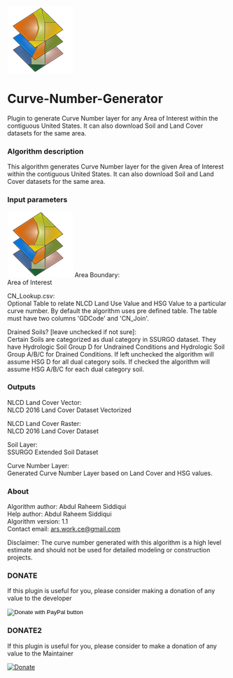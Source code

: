 ![curve number generator icon](logo.png)

# Curve-Number-Generator
Plugin to generate Curve Number layer for any Area of Interest within the contiguous United States. It can also download Soil and Land Cover datasets for the same area.

### Algorithm description
This algorithm generates Curve Number layer for the given Area of Interest within the contiguous United States. It can also download Soil and Land Cover datasets for the same area.

### Input parameters

![Alt][1] Area Boundary:  
     Area of Interest

CN_Lookup.csv:  
Optional Table to relate NLCD Land Use Value and HSG Value to a particular curve number. By default the algorithm uses pre defined table. The table must have two columns 'GDCode' and 'CN_Join'.

Drained Soils? [leave unchecked if not sure]:  
Certain Soils are categorized as dual category in SSURGO dataset. They have Hydrologic Soil Group D for Undrained Conditions and Hydrologic Soil Group A/B/C for Drained Conditions. If left unchecked the algorithm will assume HSG D for all dual category soils.  If checked the algorithm will assume HSG A/B/C for each dual category soil.

### Outputs

NLCD Land Cover Vector:  
NLCD 2016 Land Cover Dataset Vectorized

NLCD Land Cover Raster:  
NLCD 2016 Land Cover Dataset

Soil Layer:  
SSURGO Extended Soil Dataset 

Curve Number Layer:  
Generated Curve Number Layer based on Land Cover and HSG values.

### About

Algorithm author: Abdul Raheem Siddiqui  
Help author: Abdul Raheem Siddiqui  
Algorithm version: 1.1  
Contact email: ars.work.ce@gmail.com

Disclaimer: The curve number generated with this algorithm is a high level estimate and should not be used for detailed modeling or construction projects.

### DONATE
  
<p>If this plugin is useful for you, please consider making a donation of any value to the developer</p>
 
<form action="https://www.paypal.com/donate" method="post" target="_top">
<input type="hidden" name="business" value="T25JMRWJAL5SQ" />
<input type="hidden" name="item_name" value="Curve Number Generator" />
<input type="hidden" name="currency_code" value="USD" />
<input type="image" src="https://www.paypalobjects.com/en_US/i/btn/btn_donateCC_LG.gif" border="0" name="submit" title="PayPal - The safer, easier way to pay online!" alt="Donate with PayPal button" />
<img alt="" border="0" src="https://www.paypal.com/en_US/i/scr/pixel.gif" width="1" height="1" />
</form>


### DONATE2
  
 <p>If this plugin is useful for you, please consider to make a donation of any value to the Maintainer</p>
 
 <a href="https://www.paypal.com/donate?business=T25JMRWJAL5SQ&item_name=Curve+Number+Generator&currency_code=USD" target="_blank">
 <img border="0" alt="Donate" src="https://www.paypalobjects.com/en_US/i/btn/btn_donateCC_LG.gif">
 </a>


[1]: logo.png "Title"
